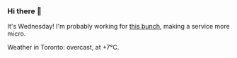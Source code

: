 ### Hi there :wave:

It's Wednesday! I'm probably working for [this bunch](https://github.com/kohofinancial), making a service more micro.

Weather in Toronto: overcast, at +7°C.
